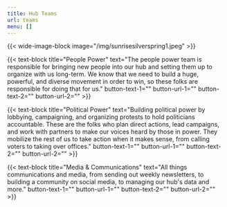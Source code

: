 ```yaml
---
title: Hub Teams
url: teams
menu: []
---
```

{{< wide-image-block image="/img/sunrisesilverspring1.jpeg" >}}

{{< text-block title="People Power" text="The people power team is responsible for bringing new people into our hub and setting them up to organize with us long-term. We know that we need to build a huge, powerful, and diverse movement in order to win, so these folks are responsible for doing that for us." button-text-1="" button-url-1="" button-text-2="" button-url-2="" >}}

{{< text-block title="Political Power" text="Building political power by lobbying, campaigning, and organizing protests to hold politicians accountable. These are the folks who plan direct actions, lead campaigns, and work with partners to make our voices heard by those in power. They mobilize the rest of us to take action when it makes sense, from calling voters to taking over offices." button-text-1="" button-url-1="" button-text-2="" button-url-2="" >}}

{{< text-block title="Media & Communications" text="All things communications and media, from sending out weekly newsletters, to building a community on social media, to managing our hub's data and more." button-text-1="" button-url-1="" button-text-2="" button-url-2="" >}}